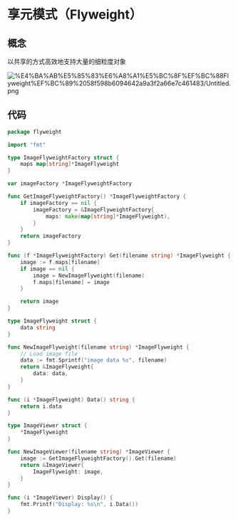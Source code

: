 # 享元模式（Flyweight）

## 概念

以共享的方式高效地支持大量的细粒度对象

![%E4%BA%AB%E5%85%83%E6%A8%A1%E5%BC%8F%EF%BC%88Flyweight%EF%BC%89%2058f598b6094642a9a3f2a66e7c461483/Untitled.png](%E4%BA%AB%E5%85%83%E6%A8%A1%E5%BC%8F%EF%BC%88Flyweight%EF%BC%89%2058f598b6094642a9a3f2a66e7c461483/Untitled.png)

## 代码

```go
package flyweight

import "fmt"

type ImageFlyweightFactory struct {
	maps map[string]*ImageFlyweight
}

var imageFactory *ImageFlyweightFactory

func GetImageFlyweightFactory() *ImageFlyweightFactory {
	if imageFactory == nil {
		imageFactory = &ImageFlyweightFactory{
			maps: make(map[string]*ImageFlyweight),
		}
	}
	return imageFactory
}

func (f *ImageFlyweightFactory) Get(filename string) *ImageFlyweight {
	image := f.maps[filename]
	if image == nil {
		image = NewImageFlyweight(filename)
		f.maps[filename] = image
	}

	return image
}

type ImageFlyweight struct {
	data string
}

func NewImageFlyweight(filename string) *ImageFlyweight {
	// Load image file
	data := fmt.Sprintf("image data %s", filename)
	return &ImageFlyweight{
		data: data,
	}
}

func (i *ImageFlyweight) Data() string {
	return i.data
}

type ImageViewer struct {
	*ImageFlyweight
}

func NewImageViewer(filename string) *ImageViewer {
	image := GetImageFlyweightFactory().Get(filename)
	return &ImageViewer{
		ImageFlyweight: image,
	}
}

func (i *ImageViewer) Display() {
	fmt.Printf("Display: %s\n", i.Data())
}
```